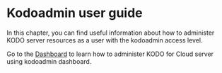 # Kodoadmin user guide

In this chapter, you can find useful information about how to administer KODO server resources as a user with the kodoadmin access level.

Go to the [Dashboard](https://storware.gitbook.io/kodo-for-cloud-office365/administration/kodoadmin-user-guide/dashboard) to learn how to administer KODO for Cloud server using kodoadmin dashboard.

